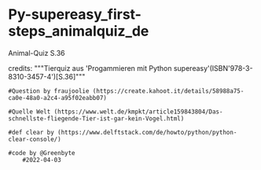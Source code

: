 # Py-supereasy_first-steps_animalquiz_de
Animal-Quiz S.36

credits:
    """Tierquiz aus 'Progammieren mit Python supereasy'(ISBN'978-3-8310-3457-4')[S.36]"""

    #Question by fraujoolie (https://create.kahoot.it/details/58988a75-ca0e-48a0-a2c4-a95f02eabb07)

    #Quelle Welt (https://www.welt.de/kmpkt/article159843804/Das-schnellste-fliegende-Tier-ist-gar-kein-Vogel.html)

    #def clear by (https://www.delftstack.com/de/howto/python/python-clear-console/)

    #code by @Greenbyte
        #2022-04-03
